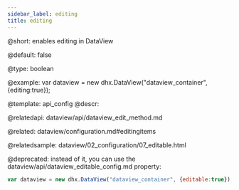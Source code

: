 ```yaml
---
sidebar_label: editing
title: editing
---          
```


@short: 
enables editing in DataView


@default:
false


@type: boolean

@example: 
var dataview = new dhx.DataView("dataview_container", {editing:true});


@template:	api_config
@descr:

@relatedapi:
dataview/api/dataview_edit_method.md

@related: dataview/configuration.md#editingitems

@relatedsample:
dataview/02_configuration/07_editable.html

@deprecated: instead of it, you can use the dataview/api/dataview_editable_config.md property:
~~~js
var dataview = new dhx.DataView("dataview_container", {editable:true});
~~~